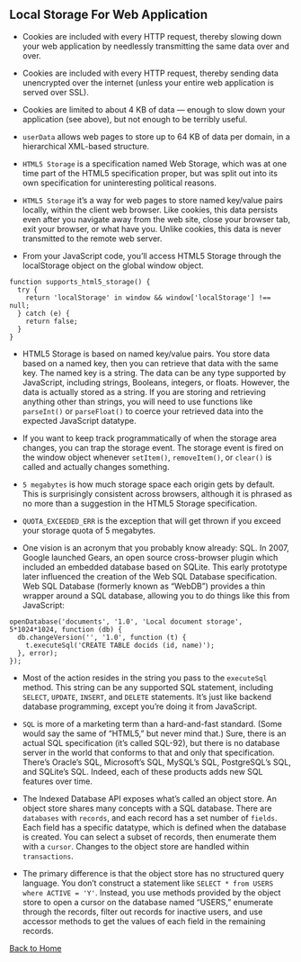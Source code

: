 ## Local Storage For Web Application

* Cookies are included with every HTTP request, thereby slowing down your web application by needlessly transmitting the same data over and over.

* Cookies are included with every HTTP request, thereby sending data unencrypted over the internet (unless your entire web application is served over SSL).

* Cookies are limited to about 4 KB of data — enough to slow down your application (see above), but not enough to be terribly useful.

* ```userData``` allows web pages to store up to 64 KB of data per domain, in a hierarchical XML-based structure.

* ```HTML5 Storage``` is a specification named Web Storage, which was at one time part of the HTML5 specification proper, but was split out into its own specification for uninteresting political reasons.

* ```HTML5 Storage``` it’s a way for web pages to store named key/value pairs locally, within the client web browser. Like cookies, this data persists even after you navigate away from the web site, close your browser tab, exit your browser, or what have you. Unlike cookies, this data is never transmitted to the remote web server.

* From your JavaScript code, you’ll access HTML5 Storage through the localStorage object on the global window object.

```
function supports_html5_storage() {
  try {
    return 'localStorage' in window && window['localStorage'] !== null;
  } catch (e) {
    return false;
  }
}
```

* HTML5 Storage is based on named key/value pairs. You store data based on a named key, then you can retrieve that data with the same key. The named key is a string. The data can be any type supported by JavaScript, including strings, Booleans, integers, or floats. However, the data is actually stored as a string. If you are storing and retrieving anything other than strings, you will need to use functions like ```parseInt()``` or ```parseFloat()``` to coerce your retrieved data into the expected JavaScript datatype.

* If you want to keep track programmatically of when the storage area changes, you can trap the storage event. The storage event is fired on the window object whenever ```setItem()```, ```removeItem()```, or ```clear()``` is called and actually changes something.

* ```5 megabytes``` is how much storage space each origin gets by default. This is surprisingly consistent across browsers, although it is phrased as no more than a suggestion in the HTML5 Storage specification.

* ```QUOTA_EXCEEDED_ERR``` is the exception that will get thrown if you exceed your storage quota of 5 megabytes.

* One vision is an acronym that you probably know already: SQL. In 2007, Google launched Gears, an open source cross-browser plugin which included an embedded database based on SQLite. This early prototype later influenced the creation of the Web SQL Database specification. Web SQL Database (formerly known as “WebDB”) provides a thin wrapper around a SQL database, allowing you to do things like this from JavaScript:

```
openDatabase('documents', '1.0', 'Local document storage', 5*1024*1024, function (db) {
  db.changeVersion('', '1.0', function (t) {
    t.executeSql('CREATE TABLE docids (id, name)');
  }, error);
});
```

* Most of the action resides in the string you pass to the ```executeSql``` method. This string can be any supported SQL statement, including ```SELECT```, ```UPDATE```, ```INSERT```, and ```DELETE``` statements. It’s just like backend database programming, except you’re doing it from JavaScript.

* ```SQL``` is more of a marketing term than a hard-and-fast standard. (Some would say the same of “HTML5,” but never mind that.) Sure, there is an actual SQL specification (it’s called SQL-92), but there is no database server in the world that conforms to that and only that specification. There’s Oracle’s SQL, Microsoft’s SQL, MySQL’s SQL, PostgreSQL’s SQL, and SQLite’s SQL. Indeed, each of these products adds new SQL features over time.

* The Indexed Database API exposes what’s called an object store. An object store shares many concepts with a SQL database. There are ```databases``` with ```records```, and each record has a set number of ```fields```. Each field has a specific datatype, which is defined when the database is created. You can select a subset of records, then enumerate them with a ```cursor```. Changes to the object store are handled within ```transactions```.

* The primary difference is that the object store has no structured query language. You don’t construct a statement like ```SELECT * from USERS where ACTIVE = 'Y'```. Instead, you use methods provided by the object store to open a cursor on the database named “USERS,” enumerate through the records, filter out records for inactive users, and use accessor methods to get the values of each field in the remaining records.

[Back to Home](README.md)